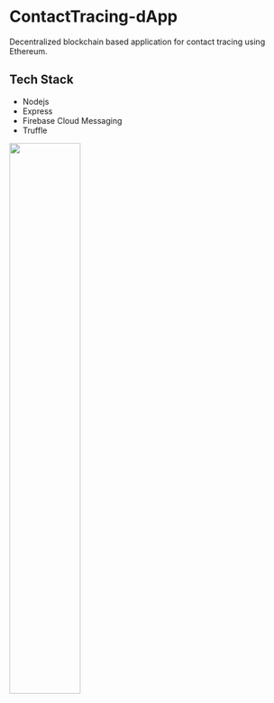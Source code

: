 # ContactTracing-dApp
Decentralized blockchain based application for contact tracing using Ethereum.

## Tech Stack
* Nodejs
* Express
* Firebase Cloud Messaging
* Truffle

<img src="https://user-images.githubusercontent.com/62262069/154468477-38f62648-29ab-4ece-96d3-3fd214872318.jpg" width="50%">
